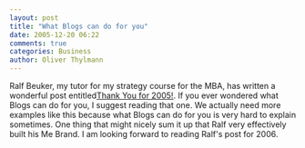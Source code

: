 ```yaml
---
layout: post
title: "What Blogs can do for you"
date: 2005-12-20 06:22
comments: true
categories: Business
author: Oliver Thylmann
---
```





Ralf Beuker, my tutor for my strategy course for the MBA, has written a wonderful post entitled[Thank You for 2005!](http://www.design-management.de/archive/2005/12/thank-you/). If you ever wondered what Blogs can do for you, I suggest reading that one. We actually need more examples like this because what Blogs can do for you is very hard to explain sometimes. One thing that might nicely sum it up that Ralf very effectively built his Me Brand. I am looking forward to reading Ralf's post for 2006.






